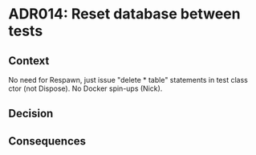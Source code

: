 # ADR014: Reset database between tests

## Context

No need for Respawn, just issue "delete * table" statements in test class ctor (not Dispose).
No Docker spin-ups (Nick).

## Decision

## Consequences

